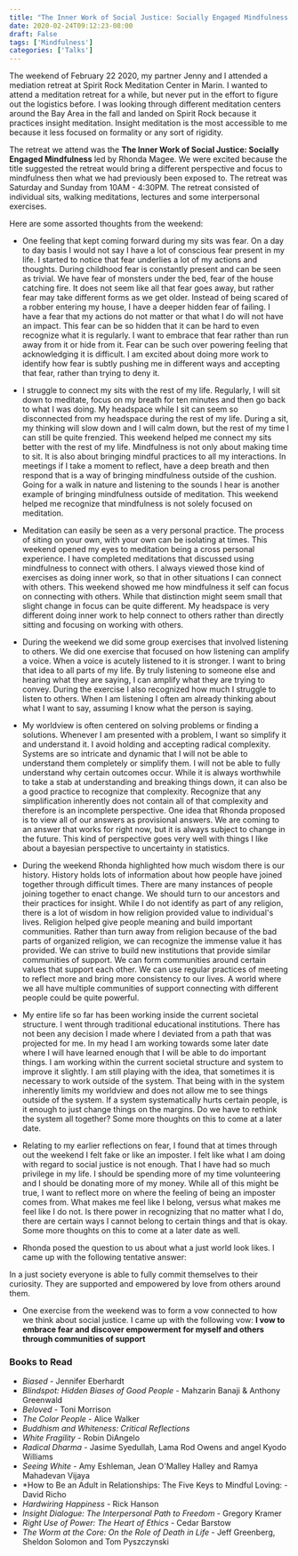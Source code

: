 ```yaml
---
title: "The Inner Work of Social Justice: Socially Engaged Mindfulness: Rhonda V Magee"
date: 2020-02-24T09:12:23-08:00
draft: False
tags: ['Mindfulness']
categories: ['Talks']
---
```


The weekend of February 22 2020, my partner Jenny and I attended a mediation retreat at Spirit Rock Meditation Center in Marin. I wanted to attend a meditation retreat for a while, but never put in the effort to figure out the logistics before. I was looking through different meditation centers around the Bay Area in the fall and landed on Spirit Rock because it practices insight meditation. Insight meditation is the most accessible to me because it less focused on formality or any sort of rigidity.

The retreat we attend was the **The Inner Work of Social Justice: Socially Engaged Mindfulness** led by Rhonda Magee. We were excited because the title suggested the retreat would bring a different perspective and focus to mindfulness then what we had previously been exposed to. The retreat was Saturday and Sunday from 10AM - 4:30PM. The retreat consisted of individual sits, walking meditations, lectures and some interpersonal exercises.

Here are some assorted thoughts from the weekend:

- One feeling that kept coming forward during my sits was fear. On a day to day basis I would not say I have a lot of conscious fear present in my life. I started to notice that fear underlies a lot of my actions and thoughts. During childhood fear is constantly present and can be seen as trivial. We have fear of monsters under the bed, fear of the house catching fire. It does not seem like all that fear goes away, but rather fear may take different forms as we get older. Instead of being scared of a robber entering my house, I have a deeper hidden fear of failing. I have a fear that my actions do not matter or that what I do will not have an impact. This fear can be so hidden that it can be hard to even recognize what it is regularly. I want to embrace that fear rather than run away from it or hide from it. Fear can be such over powering feeling that acknowledging it is difficult. I am excited about doing more work to identify how fear is subtly pushing me in different ways and accepting that fear, rather than trying to deny it.

- I struggle to connect my sits with the rest of my life. Regularly, I will sit down to meditate, focus on my breath for ten minutes and then go back to what I was doing. My headspace while I sit can seem so disconnected from my headspace during the rest of my life. During a sit, my thinking will slow down and I will calm down, but the rest of my time I can still be quite frenzied. This weekend helped me connect my sits better with the rest of my life. Mindfulness is not only about making time to sit. It is also about bringing mindful practices to all my interactions. In meetings if I take a moment to reflect, have a deep breath and then respond that is a way of bringing mindfulness outside of the cushion. Going for a walk in nature and listening to the sounds I hear is another example of bringing mindfulness outside of meditation. This weekend helped me recognize that mindfulness is not solely focused on meditation.

- Meditation can easily be seen as a very personal practice. The process of siting on your own, with your own can be isolating at times. This weekend opened my eyes to meditation being a cross personal experience. I have completed meditations that discussed using mindfulness to connect with others. I always viewed those kind of exercises as doing inner work, so that in other situations I can connect with others. This weekend showed me how mindfulness it self can focus on connecting with others. While that distinction might seem small that slight change in focus can be quite different. My headspace is very different doing inner work to help connect to others rather than directly sitting and focusing on working with others.

- During the weekend we did some group exercises that involved listening to others. We did one exercise that focused on how listening can amplify a voice. When a voice is acutely listened to it is stronger. I want to bring that idea to all parts of my life. By truly listening to someone else and hearing what they are saying, I can amplify what they are trying to convey. During the exercise I also recognized how much I struggle to listen to others. When I am listening I often am already thinking about what I want to say, assuming I know what the person is saying.

- My worldview is often centered on solving problems or finding a solutions. Whenever I am presented with a problem, I want so simplify it and understand it. I avoid holding and accepting radical complexity. Systems are so intricate and dynamic that I will not be able to understand them completely or simplify them. I will not be able to fully understand why certain outcomes occur. While it is always worthwhile to take a stab at understanding and breaking things down, it can also be a good practice to recognize that complexity. Recognize that any simplification inherently does not contain all of that complexity and therefore is an incomplete perspective. One idea that Rhonda proposed is to view all of our answers as provisional answers. We are coming to an answer that works for right now, but it is always subject to change in the future. This kind of perspective goes very well with things I like about a bayesian perspective to uncertainty in statistics.

- During the weekend Rhonda highlighted how much wisdom there is our history. History holds lots of information about how people have joined together through difficult times. There are many instances of people joining together to enact change. We should turn to our ancestors and their practices for insight. While I do not identify as part of any religion, there is a lot of wisdom in how religion provided value to individual's lives. Religion helped give people meaning and build important communities. Rather than turn away from religion because of the bad parts of organized religion, we can recognize the immense value it has provided. We can strive to build new institutions that provide similar communities of support. We can form communities around certain values that support each other. We can use regular practices of meeting to reflect more and bring more consistency to our lives. A world where we all have multiple communities of support connecting with different people could be quite powerful.

- My entire life so far has been working inside the current societal structure. I went through traditional educational institutions. There has not been any decision I made where I deviated from a path that was projected for me. In my head I am working towards some later date where I will have learned enough that I will be able to do important things. I am working within the current societal structure and system to improve it slightly. I am still playing with the idea, that sometimes it is necessary to work outside of the system. That being with in the system inherently limits my worldview and does not allow me to see things outside of the system. If a system systematically hurts certain people, is it enough to just change things on the margins. Do we have to rethink the system all together? Some more thoughts on this to come at a later date.

- Relating to my earlier reflections on fear, I found that at times through out the weekend I felt fake or like an imposter. I felt like what I am doing with regard to social justice is not enough. That I have had so much privilege in my life. I should be spending more of my time volunteering and I should be donating more of my money. While all of this might be true, I want to reflect more on where the feeling of being an imposter comes from. What makes me feel like I belong, versus what makes me feel like I do not. Is there power in recognizing that no matter what I do, there are certain ways I cannot belong to certain things and that is okay. Some more thoughts on this to come at a later date as well.
 
- Rhonda posed the question to us about what a just world look likes. I came up with the following tentative answer:

In a just society everyone is able to fully commit themselves to their curiosity. They are supported and empowered by love from others around them.

- One exercise from the weekend was to form a vow connected to how we think about social justice. I came up with the following vow:
**I vow to embrace fear and discover empowerment for myself and others through communities of support**

### Books to Read

- *Biased* -  Jennifer Eberhardt
- *Blindspot: Hidden Biases of Good People* - Mahzarin Banaji & Anthony Greenwald
- *Beloved* - Toni Morrison
- *The Color People* - Alice Walker
- *Buddhism and Whiteness: Critical Reflections*
- *White Fragility* - Robin DiAngelo
- *Radical Dharma* - Jasime Syedullah, Lama Rod Owens and angel Kyodo Williams
- *Seeing White* - Amy Eshleman, Jean O'Malley Halley and Ramya Mahadevan Vijaya
- *How to Be an Adult in Relationships: The Five Keys to Mindful Loving: - David Richo
- *Hardwiring Happiness* - Rick Hanson
- *Insight Dialogue: The Interpersonal Path to Freedom* - Gregory Kramer
- *Right Use of Power: The Heart of Ethics* - Cedar Barstow
- *The Worm at the Core: On the Role of Death in Life* - Jeff Greenberg, Sheldon Solomon and Tom Pyszczynski